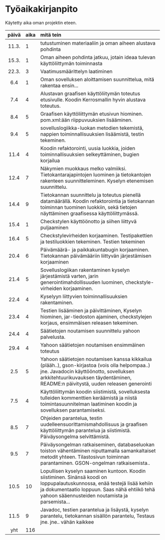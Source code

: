 # Työaikakirjanpito

Käytetty aika oman projektin eteen.

| päivä | aika | mitä tein  |
| :----:|:-----| :-----|
| 11.3. | 1    | tutustuminen materiaaliin ja oman aiheen alustava pohdinta |
| 15.3. | 1    | Oman aiheen pohdinta jatkuu, jotain ideaa tulevan käyttöliittymän toiminnasta |
| 22.3. | 3    | Vaatimusmäärittelyn laatiminen |
| 6.4   | 1    | Oman sovelluksen aloittamisen suunnittelua, mitä rakentaa ensin...|
| 7.4   | 4    | Alustavan graafisen käyttöliitymän toteutus etusivulle. Koodin Kerrosmallin hyvin alustava toteutus. |
| 8.4   | 5    | Graafisen käyttöliittymän etusivun hiominen. pom.xml:ään riippuvuuksien lisääminen. |
| 9.4   | 5    | sovelluslogiikka-luokan metodien tekemistä, nappien toiminnallisuuksien lisäämistä, testin tekeminen. |
| 11.4  | 4    | Koodin refaktorointi, uusia luokkia, joiden toiminnallisuuksien selkeyttäminen, bugien korjailua|
| 12.4  | 7    | Näkymien muokkaus melko valmiiksi. Tietokantarajapintojen luominen ja tietokantojen rakenteen suunnitteleminen. Kyselyn etenemisen suunnittelu.| 
| 14.4  | 9    | Tietokannan suunnittelu ja toteutus pienellä datamäärällä. Koodin refaktorointia ja tietokannan toiminnan tuominen luokkiin, sekä tietojen näyttäminen graafisessa käyttöliittymässä. |
| 15.4  | 1    | Checkstylen käyttöönotto ja siihen liittyvä puljaaminen |
| 16.4  | 5    | Checkstylevirheiden korjaaminen. Testipakettien ja testiluokkien tekeminen. Testien tekeminen|
| 20.4  | 6    | Päivämäärä- ja paikkakuntabugin korjaaminen. Tietokannan päivämääriin liittyvän järjestämisen korjaaminen|
| 21.4  | 5    | Sovelluslogiikan rakentaminen kyselyn järjestämistä varten, jarin generointimahdollisuuden luominen, checkstyle-virheiden korjaaminen.
| 22.4  | 4    | Kyselyyn liittyvien toiminnallisuuksien rakentaminen. |
| 23.4  | 4    | Testien lisääminen ja päivittäminen, Kyselyn hiominen, jar-tiedoston ajaminen, checkstylejen korjaus, ensimmäisen releasen tekeminen.
| 24.4  | 4    | Säätietojen noutamisen suunnittelu yahoon palvelusta.|
| 29.4  | 4    | Yahoon säätietojen noutamisen ensimmäinen toteutus|
| 2.5   | 5    | Yahoon säätietojen noutamisen kanssa kikkailua (plääh..), gson-kirjastoa (vois olla helpompaa..) jne. Javadocin käyttöönotto, sovelluksen arkkitehtuurikuvauksen täydentäminen, README:n päivitystä, uuden releasen generointi|
| 7.5   | 4    | Käyttöliittymän koodin siistimistä, sovelluksesta tulleiden kommenttien keräämistä ja niistä toimintasuunnitelman laatiminen koodin ja sovelluksen parantamiseksi.|
| 8.5   | 7    | Ohjeiden parantelua, testin uudelleensuorittamismahdollisuus ja graafisen käyttöliittymän parantelua ja siistimistä. Päiväysongelma selvittämistä.|
| 9.5   | 7    | Päiväysongelman ratkaiseminen, databaseluokan toiston vähentäminen niputtamalla samankaltaiset metodit yhteen. Tilastosivun toiminnan parantaminen. GSON-ongelman ratkaisemista..|
| 10.5  | 10   | Lopullisen kyselyn saaminen kuntoon. Koodin siistiminen. Sinänsä koodi on loppupalautuskunnossa, enää testejä lisää kehiin ja dokumentaatio loppuun. Saas nähä ehtiikö tehä yahoon sääennusteiden noutamista ja parsemista...| 
| 11.5  | 9  | Javadoc, testien parantelua ja lisäystä, kyselyn parantelu, tietokannan sisällön parantelu, Testaus jne. jne.. vähän kaikkee|
| yht   | 116   | 
